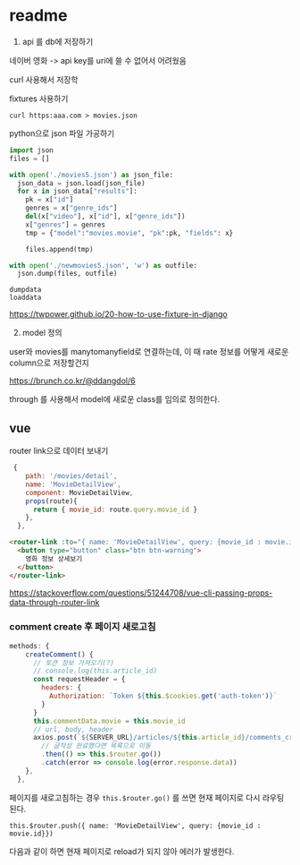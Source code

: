 # readme

1. api 를 db에 저장하기

네이버 영화 -> api key를 uri에 쓸 수 없어서 어려웠음 

curl 사용해서 저장학

fixtures 사용하기 

```
curl https:aaa.com > movies.json
```



python으로 json 파일 가공하기

```python
import json
files = []

with open('./movies5.json') as json_file:
  json_data = json.load(json_file)
  for x in json_data["results"]:
    pk = x["id"]
    genres = x["genre_ids"]
    del(x["video"], x["id"], x["genre_ids"])
    x["genres"] = genres
    tmp = {"model":"movies.movie", "pk":pk, "fields": x}

    files.append(tmp)

with open('./newmovies5.json', 'w') as outfile:
  json.dump(files, outfile)

```



```
dumpdata
loaddata
```

https://twpower.github.io/20-how-to-use-fixture-in-django



2. model 정의

user와 movies를 manytomanyfield로 연결하는데, 이 때 rate 정보를 어떻게 새로운 column으로 저장할건지

https://brunch.co.kr/@ddangdol/6

through 를 사용해서 model에 새로운 class를 임의로 정의한다. 





## vue

router link으로 데이터 보내기 

```js
 {
    path: '/movies/detail',
    name: 'MovieDetailView',
    component: MovieDetailView,
    props(route){
      return { movie_id: route.query.movie_id }
    },
  },
```



```html
<router-link :to="{ name: 'MovieDetailView', query: {movie_id : movie.id} }" >
  <button type="button" class="btn btn-warning">
   	영화 정보 상세보기 
  </button>
</router-link>
```

https://stackoverflow.com/questions/51244708/vue-cli-passing-props-data-through-router-link



### comment create 후 페이지 새로고침 

```js
methods: {
    createComment() {
      // 토큰 정보 가져오기(?)
      // console.log(this.article_id)
      const requestHeader = {
        headers: {
          Authorization: `Token ${this.$cookies.get('auth-token')}`
        }
      }
      this.commentData.movie = this.movie_id
      // url, body, header
      axios.post(`${SERVER_URL}/articles/${this.article_id}/comments_create/`, this.commentData, requestHeader)
        // 글작성 완료했다면 목록으로 이동
        .then(() => this.$router.go())
        .catch(error => console.log(error.response.data))
    },
  },
```

페이지를 새로고침하는 경우 `this.$router.go()` 를 쓰면 현재 페이지로 다시 라우팅된다.

```vue
this.$router.push({ name: 'MovieDetailView', query: {movie_id : movie.id}})
```

다음과 같이 하면 현재 페이지로 reload가 되지 않아 에러가 발생한다.